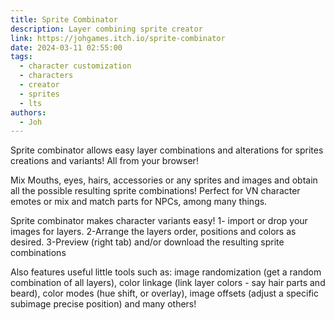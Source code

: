 ```yaml
---
title: Sprite Combinator
description: Layer combining sprite creator
link: https://johgames.itch.io/sprite-combinator
date: 2024-03-11 02:55:00
tags:
  - character customization
  - characters 
  - creator
  - sprites
  - lts
authors:
  - Joh
---
```


Sprite combinator allows easy layer combinations and alterations for sprites creations and variants! All from your browser!

Mix Mouths, eyes, hairs, accessories or any sprites and images and obtain all the possible resulting sprite combinations! Perfect for VN character emotes or mix and match parts for NPCs, among many things.

Sprite combinator makes character variants easy!
1- import or drop your images for layers.
2-Arrange the layers order, positions and colors as desired.
3-Preview (right tab) and/or download the resulting sprite combinations

Also features useful little tools such as: image randomization (get a random combination of all layers), color linkage (link layer colors - say hair parts and beard), color modes (hue shift, or overlay), image offsets (adjust a specific subimage precise position) and many others!